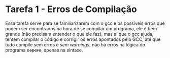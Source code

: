 # Tarefa 1 - Erros de Compilação

Essa tarefa serve para se familiarizarem com o gcc e os possíveis erros que podem ser encontrados na hora de se compilar um programa, ele é bem grande (não precisam entender o que ele faz), mas aí que o gcc ajuda, tentem compilar o código e corrigir os erros apontados pelo GCC, até que tudo compile sem erros e *sem warnings*, não há erros na lógica do programa ~~espero~~, apenas na sintaxe.
